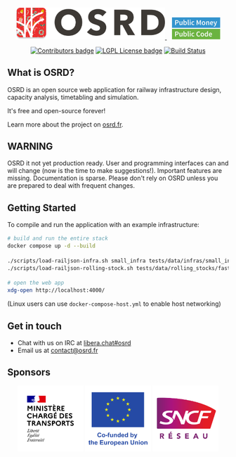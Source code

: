 <p align="center">
  <a href="https://osrd.fr/en/">
    <picture>
      <source media="(prefers-color-scheme: dark)" srcset="/assets/branding/osrd_small_dark.svg">
      <img width="340px" style="max-width: 100%;" src="/assets/branding/osrd_small.svg" alt="OSRD Logo" alt="OSRD logo">
    </picture>
  </a>
&nbsp;&nbsp;
  <a href="https://publiccode.eu/">
    <img src="assets/PMPC_badge.svg" width="110px" alt="Public Money Public Code"/>
  </a>
</p>

<p align="center">
  <a href="https://osrd.fr/en/docs/guides/contribute/"><img src="https://img.shields.io/github/contributors-anon/osrd-project/osrd" alt="Contributors badge" /></a>
  <a href="https://github.com/osrd-project/osrd/blob/dev/LICENSE"><img src="https://img.shields.io/badge/license-LGPL-blue.svg" alt="LGPL License badge" /></a>
  <a href="https://github.com/osrd-project/osrd/actions/workflows/build.yml"><img src="https://github.com/osrd-project/osrd/actions/workflows/build.yml/badge.svg" alt="Build Status" /></a>
</p>

## What is OSRD?

OSRD is an open source web application for railway infrastructure design,
capacity analysis, timetabling and simulation.

It's free and open-source forever!

Learn more about the project on [osrd.fr](https://osrd.fr/en/).

## WARNING

OSRD it not yet production ready.
User and programming interfaces can and will change (now is the time to make suggestions!).
Important features are missing. Documentation is sparse.
Please don't rely on OSRD unless you are prepared to deal with frequent changes.

## Getting Started

To compile and run the application with an example infrastructure:

```sh
# build and run the entire stack
docker compose up -d --build

./scripts/load-railjson-infra.sh small_infra tests/data/infras/small_infra/infra.json
./scripts/load-railjson-rolling-stock.sh tests/data/rolling_stocks/fast_rolling_stock.json

# open the web app
xdg-open http://localhost:4000/
```

(Linux users can use `docker-compose-host.yml` to enable host networking)

## Get in touch

- Chat with us on IRC at [libera.chat#osrd](https://web.libera.chat/#osrd)
- Email us at <contact@osrd.fr>

## Sponsors

<p align="center">
  <img src="assets/sponsors/france-dot.svg" width="150px" height="150px" alt="Ministère chargé des Transports"/>
  <img src="assets/sponsors/european-union.svg" width="150px" height="150px" alt="European Union"/>
  <img src="assets/sponsors/sncf-reseau.svg" width="150px" height="150px" alt="SNCF Réseau"/>
</p>
